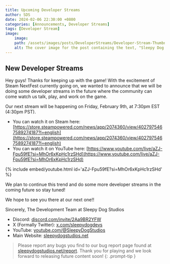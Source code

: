 ```yaml
---
title: Upcoming Developer Streams
author: SDS
date: 2024-02-06 22:30:00 +0800
categories: [Announcements, Developer Streams]
tags: [Developer Stream]
image:
    image:
    path: /assets/images/posts/DeveloperStreams/Developer-Stream-Thumbnail.png
    alt: The cover image for the post containing the text, "Sleepy Dog Studios Developer Stream"
---
```


## New Developer Streams

Hey guys! Thanks for keeping up with the game! With the excitement of Steam NextFest currently going on, we wanted to announce that we will be doing some developer streams in the future where the community can come watch us talk, play, and work on the game.

Our next stream will be happening on Friday, February 9th, at 7:30pm EST (4:30pm PST).

- You can watch it on Steam here: [https://store.steampowered.com/news/app/2074360/view/4027975467589274187?l=english](https://store.steampowered.com/news/app/2074360/view/4027975467589274187?l=english)
- You can watch it on YouTube here: [https://www.youtube.com/live/aZJ-Fpu59fE?si=MhOr6xKpHc1rzSHd](https://www.youtube.com/live/aZJ-Fpu59fE?si=MhOr6xKpHc1rzSHd)

{% include embed/youtube.html id='aZJ-Fpu59fE?si=MhOr6xKpHc1rzSHd' %}

We plan to continue this trend and do some more developer streams in the coming future so stay tuned!

We hope to see you there at our next one!!

Sincerely,
The Development Team at Sleepy Dog Studios

- Discord: [discord.com/invite/2Aa9BR2YFW](https://discord.com/invite/2Aa9BR2YFW)
- X (Formally Twitter): [x.com/sleepydogdevs](https://twitter.com/sleepydogdevs)
- YouTube: [youtube.com/@SleepyDogStudios](https://www.youtube.com/@SleepyDogStudios)
- Main Website: [sleepydogstudios.net](https://www.sleepydogstudios.net)

> Please report any bugs you find to our bug report page found at [sleepydogstudios.net/report](https://www.sleepydogstudios.net/report). Thank you for playing and we look forward to releasing future content soon!
{: .prompt-tip }
